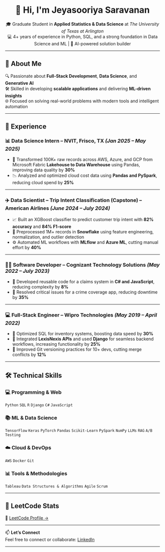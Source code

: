 <h1 align="center">👋 Hi, I'm Jeyasooriya Saravanan</h1>
<p align="center">
🎓 Graduate Student in <strong>Applied Statistics & Data Science</strong> at <em>The University of Texas at Arlington</em><br>
💻 4+ years of experience in Python, SQL, and  a strong foundation in Data Science and ML | 🧠 AI-powered solution builder
</p>

---

## 🚀 About Me
🔍 Passionate about **Full-Stack Development**, **Data Science**, and **Generative AI**  
🛠️ Skilled in developing **scalable applications** and delivering **ML-driven insights**  
🌐 Focused on solving real-world problems with modern tools and intelligent automation

---

## 🏢 Experience

### 📊 Data Science Intern – NVIT, Frisco, TX *(Jan 2025 – May 2025)*
- 🧼 Transformed 100K+ raw records across AWS, Azure, and GCP from Microsoft Fabric **Lakehouse to Data Warehouse** using Pandas, improving data quality by **30%**
- 📉 Analyzed and optimized cloud cost data using **Pandas and PySpark**, reducing cloud spend by **25%**

---

### ✈️ Data Scientist – Trip Intent Classification (Capstone) – American Airlines *(June 2024 – July 2024)*
- 📈 Built an XGBoost classifier to predict customer trip intent with **82% accuracy** and **84% F1-score**
- 🧹 Preprocessed 1M+ records in **Snowflake** using feature engineering, normalization, and outlier detection
- ⚙️ Automated ML workflows with **MLflow** and **Azure ML**, cutting manual effort by **40%**

---

### 👨‍💻 Software Developer – Cognizant Technology Solutions *(May 2022 – July 2023)*
- 🔧 Developed reusable code for a claims system in **C# and JavaScript**, reducing complexity by **8%**
- 🚨 Resolved critical issues for a crime coverage app, reducing downtime by **35%**

---

### 💻 Full-Stack Engineer – Wipro Technologies *(May 2019 – April 2022)*
- 🧪 Optimized SQL for inventory systems, boosting data speed by **30%**
- 🔌 Integrated **LexisNexis APIs** and used **Django** for seamless backend workflows, increasing functionality by **25%**
- 🧠 Improved Git versioning practices for 10+ devs, cutting merge conflicts by **12%**

---

## 🛠️ Technical Skills

### 💻 Programming & Web
`Python` `SQL` `R` `Django` `C#` `JavaScript`

### 📚 ML & Data Science
`TensorFlow` `Keras` `PyTorch` `Pandas` `Scikit-Learn` `PySpark` `NumPy` `LLMs` `RAG` `A/B Testing`

### ☁️ Cloud & DevOps
`AWS` `Docker` `Git`

### 📊 Tools & Methodologies
`Tableau` `Data Structures & Algorithms` `Agile` `Scrum`

---

## 🧠 LeetCode Stats

📍 [LeetCode Profile →](https://leetcode.com/u/Sooriyavela/)

---

📫 **Let’s Connect**  
Feel free to connect or collaborate:  [LinkedIn](https://linkedin.com/in/jeyasooriya)

---
